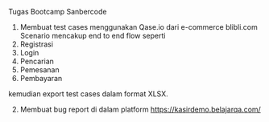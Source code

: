 Tugas Bootcamp Sanbercode

1. Membuat test cases menggunakan Qase.io dari e-commerce blibli.com
   Scenario mencakup end to end flow seperti
1. Registrasi
2. Login
3. Pencarian
4. Pemesanan
5. Pembayaran

kemudian export test cases dalam format XLSX.

2. Membuat bug report di dalam platform https://kasirdemo.belajarqa.com/
